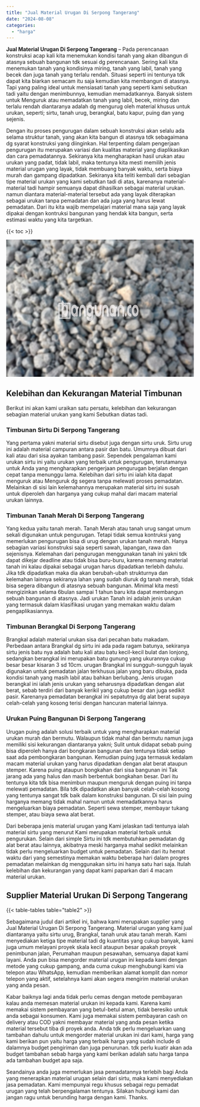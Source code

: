 ```yaml
---
title: "Jual Material Urugan Di Serpong Tangerang"
date: "2024-08-08"
categories: 
  - "harga"
---
```


**Jual Material Urugan Di Serpong Tangerang** – Pada perencanaan konstruksi acap kali kita menemukan kondisi tanah yang akan dibangun di atasnya sebuah bangunan tdk sesuai dg perencanaan. Sering kali kita menemukan tanah yang kondisinya miring, tanah yang labil, tanah yang becek dan juga tanah yang terlalu rendah. Situasi seperti ini tentunya tdk dapat kita biarkan semacam itu saja kemudian kita membangun di atasnya. Tapi yang paling ideal untuk mensiasati tanah yang seperti kami sebutkan tadi yaitu dengan menimbunnya, kemudian memadatkannya. Banyak sistem untuk Menguruk atau memadatkan tanah yang labil, becek, miring dan terlalu rendah diantaranya adalah dg mengurug oleh material khusus untuk urukan, seperti; sirtu, tanah urug, berangkal, batu kapur, puing dan yang sejenis.

Dengan itu proses pengurugan dalam sebuah konstruksi akan selalu ada selama struktur tanah, yang akan kita bangun di atasnya tdk sebagaimana dg syarat konstruksi yang diinginkan. Hal terpenting dalam pengerjaan pengurugan itu merupakan variasi dan kualitas material yang diaplikasikan dan cara pemadatannya. Sekiranya kita mengharapkan hasil urukan atau urukan yang padat, tidak labil, maka tentunya kita mesti memilih jenis material urugan yang layak, tidak membuang banyak waktu, serta biaya murah dan gampang dipadatkan. Sekiranya kita teliti kembali dari sebagian tipe material urukan yang kami sebutkan tadi di atas, karenanya material-material tadi hampir semuanya dapat dihasilkan sebagai material urukan. namun diantara material-material tersebut ada yang layak diterapkan sebagai urukan tanpa pemadatan dan ada juga yang harus lewat pemadatan. Dari itu kita wajib mempelajari material mana saja yang layak dipakai dengan kontruksi bangunan yang hendak kita bangun, serta estimasi waktu yang kita targetkan.

{{< toc >}}

![Jual Material Urugan Di Serpong Tangerang](/images/jual-urugan-23.png)

## Kelebihan dan Kekurangan Material Timbunan

Berikut ini akan kami uraikan satu persatu, kelebihan dan kekurangan sebagian material urukan yang kami Sebutkan diatas tadi.

### Timbunan Sirtu Di Serpong Tangerang

Yang pertama yakni material sirtu disebut juga dengan sirtu uruk. Sirtu urug ini adalah material campuran antara pasir dan batu. Umumnya dibuat dari kali atau dari sisa ayakan tambang pasir. Sependek pengalaman kami urukan sirtu ini yaitu urukan yang terbaik untuk pengurugan, terutamanya untuk Anda yang mengharapkan pengerjaan pengurugan berjalan dengan cepat tanpa menunggu lama. Kelebihan dari sirtu ini ialah kita dapat menguruk atau Menguruk dg segera tanpa melewati proses pemadatan. Melainkan di sisi lain kelemahannya merupakan material sirtu ini susah untuk diperoleh dan harganya yang cukup mahal dari macam material urukan lainnya.

### Timbunan Tanah Merah Di Serpong Tangerang

Yang kedua yaitu tanah merah. Tanah Merah atau tanah urug sangat umum sekali digunakan untuk pengurugan. Tetapi tidak semua kontruksi yang memerlukan pengurugan bisa di urug dengan urukan tanah merah. Hanya sebagian variasi konstruksi saja seperti sawah, lapangan, rawa dan sejenisnya. Kelemahan dari pengurugan menggunakan tanah ini yakni tdk dapat dikejar deadline atau tidak bisa buru-buru, karena memang material tanah ini kalau dipakai sebagai urugan harus dipadatkan terlebih dahulu. Jika tdk dipadatkan maka dia akan berubah-ubah strukturnya dan kelemahan lainnya sekiranya lahan yang sudah diuruk dg tanah merah, tidak bisa segera dibangun di atasnya sebuah bangunan. Minimal kita mesti mengizinkan selama 6bulan sampai 1 tahun baru kita dapat membangun sebuah bangunan di atasnya. Jadi urukan Tanah ini adalah jenis urukan yang termasuk dalam klasifikasi urugan yang memakan waktu dalam pengaplikasiannya.

### Timbunan Berangkal Di Serpong Tangerang

Brangkal adalah material urukan sisa dari pecahan batu makadam. Perbedaan antara Brangkal dg sirtu ini ada pada ragam batunya, sekiranya sirtu jenis batu nya adalah batu kali atau batu kecil-kecil bulat dan lonjong, sedangkan berangkal ini merupakan batu gunung yang ukurannya cukup besar besar kisaran 3 sd 10cm. urugan Brangkal ini sungguh-sungguh layak digunakan untuk pemadatan jalan terkhusus jalan yang baru dibuka, pada kondisi tanah yang masih labil atau bahkan berlubang. Jenis urugan berangkal ini ialah jenis urukan yang seharusnya dipadatkan dengan alat berat, sebab terdiri dari banyak kerikil yang cukup besar dan juga sedikit pasir. Karenanya pemadatan berangkal ini sepatutnya dg alat berat supaya celah-celah yang kosong terisi dengan hancuran material lainnya.

### Urukan Puing Bangunan Di Serpong Tangerang

Urugan puing adalah solusi terbaik untuk yang mengharapkan material urukan murah dan bermutu. Walaupun tidak mahal dan bermutu namun juga memiliki sisi kekurangan diantaranya yakni; Sulit untuk didapat sebab puing bisa diperoleh hanya dari bongkaran bangunan dan tentunya tidak setiap saat ada pembongkaran bangunan. Kemudian puing juga termasuk kedalam macam material urukan yang harus dipadatkan dengan alat berat ataupun stemper. Karena puing ataupun bongkahan dari sisa bangunan ini Tak jarang ada yang halus dan masih berbentuk bongkahan besar. Dari itu tentunya kita tdk bisa menimbun maupun menguruk dengan puing ini tanpa melewati pemadatan. Bila tdk dipadatkan akan banyak celah-celah kosong yang tentunya sangat tdk baik dalam konstruksi bangunan. Di sisi lain puing harganya memang tidak mahal namun untuk memadatkannya harus mengeluarkan biaya pemadatan. Seperti sewa stemper, membayar tukang stemper, atau biaya sewa alat berat.

Dari beberapa jenis material urugan yang Kami jelaskan tadi tentunya ialah material sirtu yang menurut Kami merupakan material terbaik untuk pengurukan. Selain dari simple Sirtu ini tdk membutuhkan pemadatan dg alat berat atau lainnya, akibatnya meski harganya mahal sedikit melainkan tidak perlu mengeluarkan budget untuk pemadatan. Selain dari itu hemat waktu dari yang semestinya memakan waktu beberapa hari dalam progres pemadatan melainkan dg menggunakan sirtu ini hanya satu hari saja. Itulah kelebihan dan kekurangan yang dapat kami paparkan dari 4 macam material urukan.

## Supplier Material Urukan Di Serpong Tangerang

{{< table-tables table="table2" >}}

Sebagaimana judul dari artikel ini, bahwa kami merupakan supplier yang Jual Material Urugan Di Serpong Tangerang. Material urugan yang kami jual diantaranya yaitu sirtu urug, Brangkal, tanah uruk atau tanah merah. Kami menyediakan ketiga tipe material tadi dg kuantitas yang cukup banyak, kami juga umum melayani proyek skala kecil ataupun besar apakah proyek penimbunan jalan, Perumahan maupun pesawahan, semuanya dapat kami layani. Anda pun bisa mengorder material urugan ini kepada kami dengan metode yang cukup gampang, anda cuma cukup menghubungi kami via telepon atau WhatsApp, kemudian memberikan alamat komplit dan nomor telepon yang aktif, setelahnya kami akan segera mengirim material urukan yang anda pesan.

Kabar baiknya lagi anda tidak perlu cemas dengan metode pembayaran kalau anda memesan material urukan ini kepada kami. Karena kami memakai sistem pembayaran yang betul-betul aman, tidak beresiko untuk anda sebagai konsumen. Kami juga memakai sistem pembayaran cash on delivery atau COD yakni membayar material yang anda pesan ketika material tersebut tiba di proyek anda. Anda tdk perlu mengeluarkan uang tambahan dahulu untuk mengorder material urukan ini dari kami, harga yang kami berikan pun yaitu harga yang terbaik harga yang sudah include di dalamnya budget pengiriman dan juga penurunan. tdk perlu kuatir akan ada budget tambahan sebab harga yang kami berikan adalah satu harga tanpa ada tambahan budget apa saja.

Seandainya anda juga memerlukan jasa pemadatannya terlebih bagi Anda yang menerapkan material urugan selain dari sirtu, maka kami menyediakan jasa pemadatan. Kami mempunyai regu khusus sebagai regu pemadat urugan yang telah berpengalaman tentunya. Silakan hubungi kami dan jangan ragu untuk berunding harga dengan kami. Thanks.
